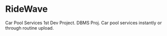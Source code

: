 # RideWave
Car Pool Services
1st Dev Project.
DBMS Proj.
Car pool services instantly or through routine upload.
